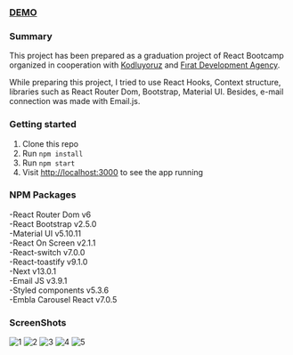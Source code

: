 ### [DEMO]("personal-portfolio-sertacgultekin.netlify.app")


### Summary

This project has been prepared as a graduation project of React Bootcamp organized in cooperation with [Kodluyoruz](https://kodluyoruz.org/tr/kodluyoruz/) and [Fırat Development Agency](https://fka.gov.tr).

While preparing this project, I tried to use React Hooks, Context structure, libraries such as React Router Dom, Bootstrap, Material UI. Besides, e-mail connection was made with Email.js.

### Getting started

1. Clone this repo
2. Run `npm install`
3. Run `npm start`
4. Visit [http://localhost:3000](http://localhost:3000) to see the app running

### NPM Packages

-React Router Dom v6 <br>
-React Bootstrap v2.5.0 <br>
-Material UI v5.10.11 <br>
-React On Screen v2.1.1 <br>
-React-switch v7.0.0 <br>
-React-toastify v9.1.0 <br>
-Next v13.0.1 <br>
-Email JS v3.9.1 <br>
-Styled components v5.3.6 <br>
-Embla Carousel React v7.0.5 <br>

### ScreenShots

![1](https://user-images.githubusercontent.com/96946069/201525161-9847b8bf-5384-4c36-9ed1-3ee91a8c4c1b.png)
![2](https://user-images.githubusercontent.com/96946069/201525170-9d5a9b8a-fcf7-440f-924f-5b11bfc8460c.png)
![3](https://user-images.githubusercontent.com/96946069/201525173-08f809e4-b9d6-46ce-a1ee-e41371bf186a.png)
![4](https://user-images.githubusercontent.com/96946069/201525179-f79b0d48-831a-46c8-b797-4cfff0e05913.png)
![5](https://user-images.githubusercontent.com/96946069/201525193-e930e6e6-6127-40fd-b327-ea95accd5f8d.png)





